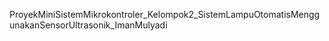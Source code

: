 ProyekMiniSistemMikrokontroler_Kelompok2_SistemLampuOtomatisMenggunakanSensorUltrasonik_ImanMulyadi
